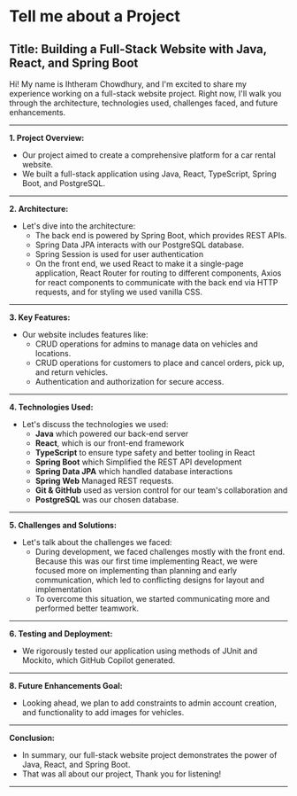# Tell me about a Project

## Title: Building a Full-Stack Website with Java, React, and Spring Boot


Hi! My name is Ihtheram Chowdhury, and I'm excited to share my experience working on a full-stack website project. Right now, I'll walk you through the architecture, technologies used, challenges faced, and future enhancements.

---

**1. Project Overview:**
- Our project aimed to create a comprehensive platform for a car rental website.
- We built a full-stack application using Java, React, TypeScript, Spring Boot, and PostgreSQL.

---

**2. Architecture:**
- Let's dive into the architecture:
  - The back end is powered by Spring Boot, which provides REST APIs.
  - Spring Data JPA interacts with our PostgreSQL database.
  - Spring Session is used for user authentication
  - On the front end, we used React to make it a single-page application, React Router for routing to different components, Axios for react components to communicate with the back end via HTTP requests, and for styling we used vanilla CSS.

---

**3. Key Features:**
- Our website includes features like:
  - CRUD operations for admins to manage data on vehicles and locations.
  - CRUD operations for customers to place and cancel orders, pick up, and return vehicles.
  - Authentication and authorization for secure access.

---

**4. Technologies Used:**
- Let's discuss the technologies we used:
  - **Java** which powered our back-end server
  - **React**, which is our front-end framework
  - **TypeScript** to ensure type safety and better tooling in React
  - **Spring Boot** which Simplified the REST API development
  - **Spring Data JPA** which handled database interactions
  - **Spring Web** Managed REST requests.
  - **Git & GitHub** used as version control for our team's collaboration and
  - **PostgreSQL** was our chosen database.

---

**5. Challenges and Solutions:**
- Let's talk about the challenges we faced:
  - During development, we faced challenges mostly with the front end. Because this was our first time implementing React, we were focused more on implementing than planning and early communication, which led to conflicting designs for layout and implementation
  - To overcome this situation, we started communicating more and performed better teamwork.

---

**6. Testing and Deployment:**
- We rigorously tested our application using methods of JUnit and Mockito, which GitHub Copilot generated.

---

**8. Future Enhancements Goal:**
- Looking ahead, we plan to add constraints to admin account creation, and functionality to add images for vehicles.

---

**Conclusion:**
- In summary, our full-stack website project demonstrates the power of Java, React, and Spring Boot.
- That was all about our project, Thank you for listening!

---
